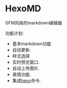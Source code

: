 # HexoMD
GFM风格的markdown编辑器

功能计划: 

* 基本markdown功能
* 自动更新.
* 样式选择
* 实时预览窗口.
* 自动上传图片.
* 表情功能.
* 集成[hexo](http://hexo.io/)命令.
